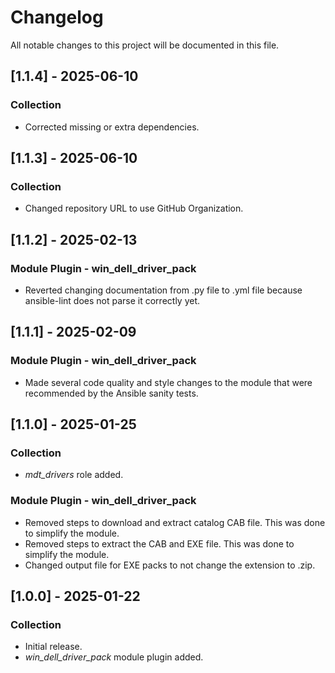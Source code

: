 # Changelog

All notable changes to this project will be documented in this file.

## [1.1.4] - 2025-06-10

### Collection

- Corrected missing or extra dependencies.

## [1.1.3] - 2025-06-10

### Collection

- Changed repository URL to use GitHub Organization.

## [1.1.2] - 2025-02-13

### Module Plugin - win_dell_driver_pack

- Reverted changing documentation from .py file to .yml file because ansible-lint does not parse it correctly yet.

## [1.1.1] - 2025-02-09

### Module Plugin - win_dell_driver_pack

- Made several code quality and style changes to the module that were recommended by the Ansible sanity tests.

## [1.1.0] - 2025-01-25

### Collection

- *mdt_drivers* role added.

### Module Plugin - win_dell_driver_pack

- Removed steps to download and extract catalog CAB file. This was done to simplify the module.
- Removed steps to extract the CAB and EXE file. This was done to simplify the module.
- Changed output file for EXE packs to not change the extension to .zip.

## [1.0.0] - 2025-01-22

### Collection

- Initial release.
- *win_dell_driver_pack* module plugin added.
